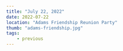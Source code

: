 ```yaml
---
title: "July 22, 2022"
date: 2022-07-22
location: "Adams Friendship Reunion Party"
thumb: "adams-friendship.jpg"
tags: 
    - previous
---
```


